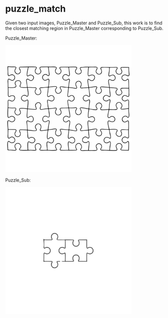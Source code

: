 # puzzle_match
<p>Given two input images, Puzzle_Master and Puzzle_Sub, this work is to find the closest matching region in Puzzle_Master corresponding to Puzzle_Sub.</p>
<p>Puzzle_Master:</p>
<img src="https://github.com/sean-sun/puzzle_match/blob/master/images/Puzzle_Master.png" width="400" height="400" alt="Puzzle_Master"/>
<p>Puzzle_Sub:</p>
<img src="https://github.com/sean-sun/puzzle_match/blob/master/images/Puzzle_Sub.png" width="400" height="400" alt="Puzzle_Sub"/>
